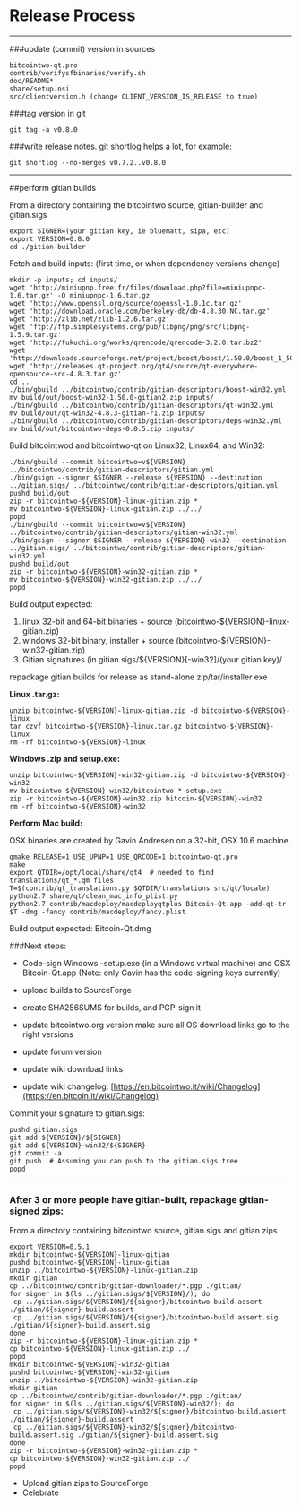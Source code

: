 Release Process
====================

* * *

###update (commit) version in sources


	bitcointwo-qt.pro
	contrib/verifysfbinaries/verify.sh
	doc/README*
	share/setup.nsi
	src/clientversion.h (change CLIENT_VERSION_IS_RELEASE to true)

###tag version in git

	git tag -a v0.8.0

###write release notes. git shortlog helps a lot, for example:

	git shortlog --no-merges v0.7.2..v0.8.0

* * *

##perform gitian builds

 From a directory containing the bitcointwo source, gitian-builder and gitian.sigs
  
	export SIGNER=(your gitian key, ie bluematt, sipa, etc)
	export VERSION=0.8.0
	cd ./gitian-builder

 Fetch and build inputs: (first time, or when dependency versions change)

	mkdir -p inputs; cd inputs/
	wget 'http://miniupnp.free.fr/files/download.php?file=miniupnpc-1.6.tar.gz' -O miniupnpc-1.6.tar.gz
	wget 'http://www.openssl.org/source/openssl-1.0.1c.tar.gz'
	wget 'http://download.oracle.com/berkeley-db/db-4.8.30.NC.tar.gz'
	wget 'http://zlib.net/zlib-1.2.6.tar.gz'
	wget 'ftp://ftp.simplesystems.org/pub/libpng/png/src/libpng-1.5.9.tar.gz'
	wget 'http://fukuchi.org/works/qrencode/qrencode-3.2.0.tar.bz2'
	wget 'http://downloads.sourceforge.net/project/boost/boost/1.50.0/boost_1_50_0.tar.bz2'
	wget 'http://releases.qt-project.org/qt4/source/qt-everywhere-opensource-src-4.8.3.tar.gz'
	cd ..
	./bin/gbuild ../bitcointwo/contrib/gitian-descriptors/boost-win32.yml
	mv build/out/boost-win32-1.50.0-gitian2.zip inputs/
	./bin/gbuild ../bitcointwo/contrib/gitian-descriptors/qt-win32.yml
	mv build/out/qt-win32-4.8.3-gitian-r1.zip inputs/
	./bin/gbuild ../bitcointwo/contrib/gitian-descriptors/deps-win32.yml
	mv build/out/bitcointwo-deps-0.0.5.zip inputs/

 Build bitcointwod and bitcointwo-qt on Linux32, Linux64, and Win32:
  
	./bin/gbuild --commit bitcointwo=v${VERSION} ../bitcointwo/contrib/gitian-descriptors/gitian.yml
	./bin/gsign --signer $SIGNER --release ${VERSION} --destination ../gitian.sigs/ ../bitcointwo/contrib/gitian-descriptors/gitian.yml
	pushd build/out
	zip -r bitcointwo-${VERSION}-linux-gitian.zip *
	mv bitcointwo-${VERSION}-linux-gitian.zip ../../
	popd
	./bin/gbuild --commit bitcointwo=v${VERSION} ../bitcointwo/contrib/gitian-descriptors/gitian-win32.yml
	./bin/gsign --signer $SIGNER --release ${VERSION}-win32 --destination ../gitian.sigs/ ../bitcointwo/contrib/gitian-descriptors/gitian-win32.yml
	pushd build/out
	zip -r bitcointwo-${VERSION}-win32-gitian.zip *
	mv bitcointwo-${VERSION}-win32-gitian.zip ../../
	popd

  Build output expected:

  1. linux 32-bit and 64-bit binaries + source (bitcointwo-${VERSION}-linux-gitian.zip)
  2. windows 32-bit binary, installer + source (bitcointwo-${VERSION}-win32-gitian.zip)
  3. Gitian signatures (in gitian.sigs/${VERSION}[-win32]/(your gitian key)/

repackage gitian builds for release as stand-alone zip/tar/installer exe

**Linux .tar.gz:**

	unzip bitcointwo-${VERSION}-linux-gitian.zip -d bitcointwo-${VERSION}-linux
	tar czvf bitcointwo-${VERSION}-linux.tar.gz bitcointwo-${VERSION}-linux
	rm -rf bitcointwo-${VERSION}-linux

**Windows .zip and setup.exe:**

	unzip bitcointwo-${VERSION}-win32-gitian.zip -d bitcointwo-${VERSION}-win32
	mv bitcointwo-${VERSION}-win32/bitcointwo-*-setup.exe .
	zip -r bitcointwo-${VERSION}-win32.zip bitcoin-${VERSION}-win32
	rm -rf bitcointwo-${VERSION}-win32

**Perform Mac build:**

  OSX binaries are created by Gavin Andresen on a 32-bit, OSX 10.6 machine.

	qmake RELEASE=1 USE_UPNP=1 USE_QRCODE=1 bitcointwo-qt.pro
	make
	export QTDIR=/opt/local/share/qt4  # needed to find translations/qt_*.qm files
	T=$(contrib/qt_translations.py $QTDIR/translations src/qt/locale)
	python2.7 share/qt/clean_mac_info_plist.py
	python2.7 contrib/macdeploy/macdeployqtplus Bitcoin-Qt.app -add-qt-tr $T -dmg -fancy contrib/macdeploy/fancy.plist

 Build output expected: Bitcoin-Qt.dmg

###Next steps:

* Code-sign Windows -setup.exe (in a Windows virtual machine) and
  OSX Bitcoin-Qt.app (Note: only Gavin has the code-signing keys currently)

* upload builds to SourceForge

* create SHA256SUMS for builds, and PGP-sign it

* update bitcointwo.org version
  make sure all OS download links go to the right versions

* update forum version

* update wiki download links

* update wiki changelog: [https://en.bitcointwo.it/wiki/Changelog](https://en.bitcoin.it/wiki/Changelog)

Commit your signature to gitian.sigs:

	pushd gitian.sigs
	git add ${VERSION}/${SIGNER}
	git add ${VERSION}-win32/${SIGNER}
	git commit -a
	git push  # Assuming you can push to the gitian.sigs tree
	popd

-------------------------------------------------------------------------

### After 3 or more people have gitian-built, repackage gitian-signed zips:

From a directory containing bitcointwo source, gitian.sigs and gitian zips

	export VERSION=0.5.1
	mkdir bitcointwo-${VERSION}-linux-gitian
	pushd bitcointwo-${VERSION}-linux-gitian
	unzip ../bitcointwo-${VERSION}-linux-gitian.zip
	mkdir gitian
	cp ../bitcointwo/contrib/gitian-downloader/*.pgp ./gitian/
	for signer in $(ls ../gitian.sigs/${VERSION}/); do
	 cp ../gitian.sigs/${VERSION}/${signer}/bitcointwo-build.assert ./gitian/${signer}-build.assert
	 cp ../gitian.sigs/${VERSION}/${signer}/bitcointwo-build.assert.sig ./gitian/${signer}-build.assert.sig
	done
	zip -r bitcointwo-${VERSION}-linux-gitian.zip *
	cp bitcointwo-${VERSION}-linux-gitian.zip ../
	popd
	mkdir bitcointwo-${VERSION}-win32-gitian
	pushd bitcointwo-${VERSION}-win32-gitian
	unzip ../bitcointwo-${VERSION}-win32-gitian.zip
	mkdir gitian
	cp ../bitcointwo/contrib/gitian-downloader/*.pgp ./gitian/
	for signer in $(ls ../gitian.sigs/${VERSION}-win32/); do
	 cp ../gitian.sigs/${VERSION}-win32/${signer}/bitcointwo-build.assert ./gitian/${signer}-build.assert
	 cp ../gitian.sigs/${VERSION}-win32/${signer}/bitcointwo-build.assert.sig ./gitian/${signer}-build.assert.sig
	done
	zip -r bitcointwo-${VERSION}-win32-gitian.zip *
	cp bitcointwo-${VERSION}-win32-gitian.zip ../
	popd

- Upload gitian zips to SourceForge
- Celebrate 
